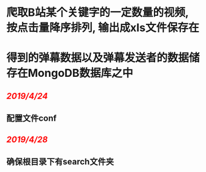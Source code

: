 # 爬取B站某个关键字的一定数量的视频, 按点击量降序排列, 输出成xls文件保存在
# 得到的弹幕数据以及弹幕发送者的数据储存在MongoDB数据库之中
## <font color="red">*2019/4/24*</font>
## 配置文件conf
## <font color="red">*2019/4/28*</font>
## 确保根目录下有search文件夹